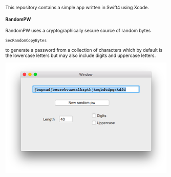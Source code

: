 This repository contains a simple app written in Swift4 using Xcode.  

#### RandomPW

RandomPW uses a cryptographically secure source of random bytes 

```
SecRandomCopyBytes
```

to generate a password from a collection of characters which by default is the lowercase letters but may also include digits and uppercase letters.

![](screenshot.png)

